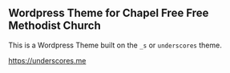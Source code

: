 ## Wordpress Theme for Chapel Free Free Methodist Church

This is a Wordpress Theme built on the `_s` or `underscores` theme.

https://underscores.me
